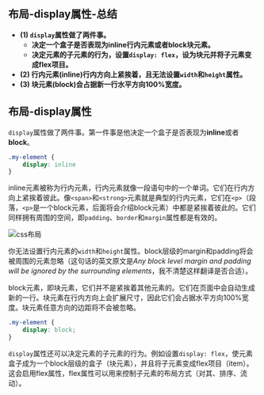 ## 布局-display属性-总结

- **(1) `display`属性做了两件事。**
  - **决定一个盒子是否表现为inline行内元素或者block块元素。**
  - **决定元素的子元素的行为，设置`display: flex`，设为块元并将子元素变成flex项目。**
- **(2) 行内元素(inline)行内方向上紧挨着，且无法设置`width`和`height`属性。**
- **(3) 块元素(block)会占据新一行水平方向100%宽度。**

## 布局-display属性

`display`属性做了两件事。第一件事是他决定一个盒子是否表现为**inline**或者**block**。

```css
.my-element {
    display: inline
}
```

inline元素被称为行内元素，行内元素就像一段语句中的一个单词。它们在行内方向上紧挨着彼此。像`<span>`和`<strong>`元素就是典型的行内元素，它们在`<p>`（段落，`<p>`是一个block元素，后面将会介绍block元素）中都是紧挨着彼此的。它们同样拥有周围的空间，即`padding`、`border`和`margin`属性都是有效的。

![css布局](https://pengfeiw.github.io/images/blog/120.jpg)

你无法设置行内元素的`width`和`height`属性。block层级的margin和padding将会被周围的元素忽略（这句话的英文原文是*Any block level margin and padding will be ignored by the surrounding elements*，我不清楚这样翻译是否合适）。

block元素，即块元素，它们并不是紧挨着其他元素的。它们在页面中会自动生成新的一行。块元素在行内方向上会扩展尺寸，因此它们会占据水平方向100%宽度。块元素任意方向的边距将不会被忽略。

```css
.my-element {
    display: block;
}
```

`display`属性还可以决定元素的子元素的行为。例如设置`display: flex`，使元素盒子成为一个block层级的盒子（块元素），并且将子元素变成flex项目（item）。这会启用flex属性，flex属性可以用来控制子元素的布局方式（对其、排序、流动）。
